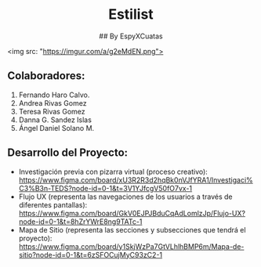 <div align="center">
<h1 align="center">Estilist</h1>
  ## By EspyXCuatas
</div>

<img src: "https://imgur.com/a/g2eMdEN.png">

## Colaboradores:
1. Fernando Haro Calvo.
2. Andrea Rivas Gomez
3. Teresa Rivas Gomez
4. Danna G. Sandez Islas
5. Ángel Daniel Solano M.

## Desarrollo del Proyecto:
- Investigación previa con pizarra virtual (proceso creativo):
  https://www.figma.com/board/xU3R2R3d2hqBk0nVJfYRA1/Investigaci%C3%B3n-TEDS?node-id=0-1&t=3V1YJfcgV50fO7vx-1
- Flujo UX (representa las navegaciones de los usuarios a través de diferentes pantallas):
  https://www.figma.com/board/GkV0EJPJBduCqAdLomlzJp/Flujo-UX?node-id=0-1&t=8hZrYWrE8ng9TATc-1
- Mapa de Sitio (representa las secciones y subsecciones que tendrá el proyecto):
  https://www.figma.com/board/y1SkjWzPa7GtVLhlhBMP6m/Mapa-de-sitio?node-id=0-1&t=6zSFOCujMyC93zC2-1
